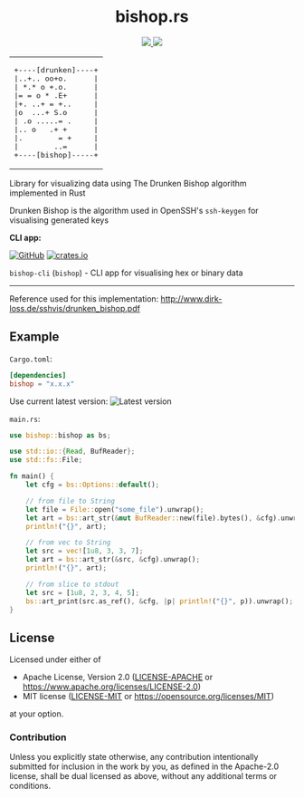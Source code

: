 <div align="center">
<h1>bishop.rs</h1>

<a href="https://travis-ci.org/AbsurdlySuspicious/bishop.rs">
<img src="https://travis-ci.org/AbsurdlySuspicious/bishop.rs.svg?branch=master">
</a>
<a href="https://crates.io/crates/bishop">
<img src="https://img.shields.io/crates/v/bishop">
</a>

<!--badges-->

<table><tr><td><pre>
+----[drunken]----+
|..+.. oo+o.      |
| *.* o +.o.      |
|= = o * .E+      |
|+. ..+ = +..     |
|o  ...+ S.o      |
| .o .....= .     |
|.. o   .+ +      |
|.        = +     |
|        ..=      |
+----[bishop]-----+
</pre></td></tr></table>
</div>

Library for visualizing data using The Drunken Bishop algorithm implemented in Rust

Drunken Bishop is the algorithm used in OpenSSH's `ssh-keygen` for visualising generated keys 

**CLI app:**

[![GitHub](https://img.shields.io/badge/-GitHub-grey?logo=github)](https://github.com/AbsurdlySuspicious/bishop.rs/tree/master/bishop-cli)
[![crates.io](https://img.shields.io/badge/-crates.io-orange?logo=rust)](https://crates.io/crates/bishop-cli)

`bishop-cli` (`bishop`) - CLI app for visualising hex or binary data

---

Reference used for this implementation:
http://www.dirk-loss.de/sshvis/drunken_bishop.pdf

## Example

`Cargo.toml`:

```toml
[dependencies]
bishop = "x.x.x"
```

Use current latest version:
![Latest version](https://img.shields.io/crates/v/bishop?label=&color=grey) 

`main.rs`:

```rust
use bishop::bishop as bs;

use std::io::{Read, BufReader};
use std::fs::File;

fn main() {
    let cfg = bs::Options::default();

    // from file to String
    let file = File::open("some_file").unwrap();
    let art = bs::art_str(&mut BufReader::new(file).bytes(), &cfg).unwrap();
    println!("{}", art);

    // from vec to String
    let src = vec![1u8, 3, 3, 7];
    let art = bs::art_str(&src, &cfg).unwrap();
    println!("{}", art);

    // from slice to stdout
    let src = [1u8, 2, 3, 4, 5];
    bs::art_print(src.as_ref(), &cfg, |p| println!("{}", p)).unwrap();
}
```

## License

Licensed under either of

- Apache License, Version 2.0 ([LICENSE-APACHE](LICENSE-APACHE) or <https://www.apache.org/licenses/LICENSE-2.0>)
- MIT license ([LICENSE-MIT](LICENSE-MIT) or <https://opensource.org/licenses/MIT>)

at your option.

### Contribution

Unless you explicitly state otherwise, any contribution intentionally submitted
for inclusion in the work by you, as defined in the Apache-2.0 license, shall be
dual licensed as above, without any additional terms or conditions.

